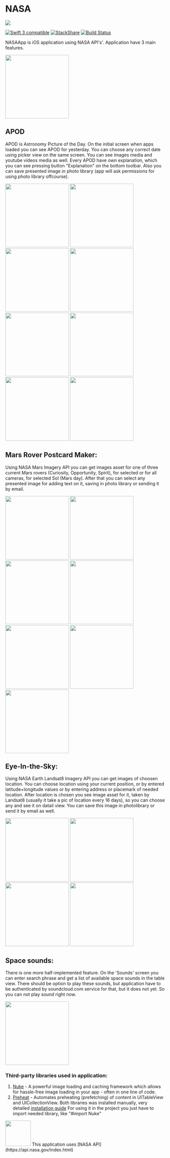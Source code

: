 # NASA

<img src="/NASA/Assets.xcassets/AppIcon.appiconset/icon-180.png">

<a href="https://developer.apple.com/swift"><img src="https://img.shields.io/badge/swift3-compatible-orange.svg?style=flat" alt="Swift 3 compatible" /></a>
[![StackShare](https://img.shields.io/badge/tech-stack-0690fa.svg?style=flat)](https://stackshare.io/zzheads/zzheads-at-gmail-com) [![Build Status](https://travis-ci.org/Jintin/Swimat.svg?branch=master)](https://travis-ci.org/Jintin/Swimat)

NASAApp is iOS application using NASA API's'. Application have 3 main features.

<img src="/NASA/Resources/Screenshots/ss-02.png" width= "200">

## APOD
APOD is Astronomy Picture of the Day. 
On the initial screen when apps loaded you can see APOD for yesterday. You can choose any correct date using picker view on the same screen.
You can see images media and youtube videos media as well. Every APOD have own explanation, which you can see pressing button "Explanation" on the bottom toolbar.
Also you can save presented image in photo library (app will ask permissions for using photo library offcourse).

<img src="/NASA/Resources/Screenshots/ss-03.png" width= "200"> <img src="/NASA/Resources/Screenshots/ss-04.png" width= "200"> <img src="/NASA/Resources/Screenshots/ss-05.png" width= "200">
<img src="/NASA/Resources/Screenshots/ss-06.png" width= "200"> <img src="/NASA/Resources/Screenshots/ss-07.png" width= "200"> <img src="/NASA/Resources/Screenshots/ss-08.png" width= "200">
<img src="/NASA/Resources/Screenshots/ss-09.png" width= "200"> <img src="/NASA/Resources/Screenshots/ss-10.png" width= "200"> 

## Mars Rover Postcard Maker:
Using NASA Mars Imagery API you can get images asset for one of three current Mars rovers (Curiosity, Opportunity, Spirit), for selected or for all cameras, for selected Sol (Mars day).
After that you can select any presented image for adding text on it, saving in photo library or sending it by email.

<img src="/NASA/Resources/Screenshots/ss-11.png" width= "200"> <img src="/NASA/Resources/Screenshots/ss-12.png" width= "200"> <img src="/NASA/Resources/Screenshots/ss-13.png" width= "200">
<img src="/NASA/Resources/Screenshots/ss-14.png" width= "200"> <img src="/NASA/Resources/Screenshots/ss-15.png" width= "200"> <img src="/NASA/Resources/Screenshots/ss-16.png" width= "200">
<img src="/NASA/Resources/Screenshots/ss-17.png" width= "200"> 

## Eye-In-the-Sky: 
Using NASA Earth Landsat8 Imagery API you can get images of choosen location. You can choose location using your current position, or by entered latitude+longitude values or by entering address or placemark of needed location. After location is chosen you see image asset for it, taken by Landsat8 (usually it take a pic of location every 16 days), so you can choose any and see it on datail view. You can save this image in photolibrary or send it by email as well.

<img src="/NASA/Resources/Screenshots/ss-18.png" width= "200"> <img src="/NASA/Resources/Screenshots/ss-19.png" width= "200"> <img src="/NASA/Resources/Screenshots/ss-20.png" width= "200">
<img src="/NASA/Resources/Screenshots/ss-21.png" width= "200">

## Space sounds: 
There is one more half-implemented feature. On the 'Sounds' screen you can enter search phrase and get a list of available space sounds in the table view.
There should be option to play these sounds, but application have to be authenticated by soundcloud.com service for that, but it does not yet. So you can not play sound right now.

<img src="/NASA/Resources/Screenshots/ss-22.png" width= "200">

### Third-party libraries used in application:
1. [Nuke](https://github.com/kean/Nuke) - A powerful image loading and caching framework which allows for hassle-free image loading in your app - often in one line of code. 
2. [Preheat](https://github.com/kean/Preheat) - Automates preheating (prefetching) of content in UITableView and UICollectionView.
Both libraries was installed manually, very detailed [installation guide](https://github.com/kean/Nuke/blob/master/Documentation/Guides/Installation%20Guide.md)
For using it in the project you just have to import needed library, like "#import Nuke"

<img src="/NASA/Assets.xcassets/NASA_logo.imageset/NASA_logo.png" width="80">
This application uses [NASA API](https://api.nasa.gov/index.html)
